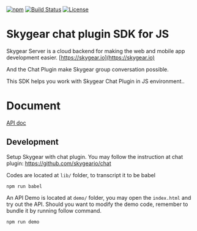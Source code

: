 [![npm](https://img.shields.io/npm/v/skygear-chat.svg)](https://www.npmjs.com/package/skygear-chat)
[![Build
Status](https://travis-ci.org/SkygearIO/chat.svg)](https://travis-ci.org/SkygearIO/chat)
[![License](https://img.shields.io/npm/l/skygear.svg)](https://www.npmjs.com/package/skygear)

# Skygear chat plugin SDK for JS

Skygear Server is a cloud backend for making the web and mobile app
development easier. [https://skygear.io](https://skygear.io)

And the Chat Plugin make Skygear group conversation possible.

This SDK helps you work with Skygear Chat Plugin in JS environment..

# Document

[API doc](https://doc.esdoc.org/github.com/skygeario/chat-SDK-JS/)


## Development

Setup Skygear with chat plugin. You may follow the instruction at chat
plugin: https://github.com/skygeario/chat

Codes are located at `lib/` folder, to transcript it to be babel
```
npm run babel
```

An API Demo is located at `demo/` folder, you may open the `index.html` and
try out the API. Should you want to modify the demo code, remember to bundle
it by running follow command.

```
npm run demo
```

